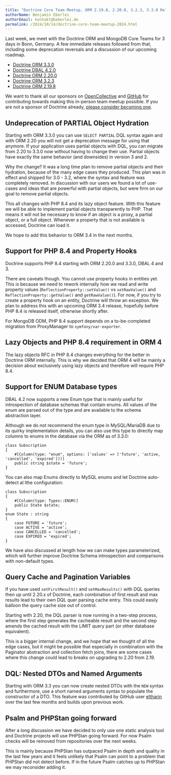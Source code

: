 ```yaml
---
title: "Doctrine Core Team Meetup, ORM 2.19.8, 2.20.0, 3.2.3, 3.3.0 Releases, DBAL 4.2.0"
authorName: Benjamin Eberlei
authorEmail: kontakt@beberlei.de
permalink: /2024/10/14/doctrine-core-team-meetup-2024.html
---
```


Last week, we meet with the Doctrine ORM and MongoDB Core Teams for 3 days in
Bonn, Germany. A few immediate releases followed from that, including some
deprecation reversals and a discussion of our upcoming roadmap.

* [Doctrine ORM 3.3.0](https://github.com/doctrine/orm/releases/tag/3.3.0)
* [Doctrine DBAL 4.2.0](https://github.com/doctrine/dbal/releases/tag/4.2.0)
* [Doctrine ORM 2.20.0](https://github.com/doctrine/orm/releases/tag/2.20.0)
* [Doctrine ORM 3.2.3](https://github.com/doctrine/orm/releases/tag/3.2.3)
* [Doctrine ORM 2.19.8](https://github.com/doctrine/orm/releases/tag/2.19.8)

We want to thank all our sponsors on
[OpenCollective](https://opencollective.com/doctrine) and
[GitHub](https://github.com/sponsors/doctrine) for contributing towards making
this in-person team meetup possible. If you are not a sponsor of Doctrine already,
[please consider becoming one](https://www.doctrine-project.org/sponsorship.html).

## Undeprecation of PARTIAL Object Hydration

Starting with ORM 3.3.0 you can use `SELECT PARTIAL` DQL syntax again and with
ORM 2.20 you will not get a deprecation message for using that anymore. If your
application uses partial objects with DQL, you can migrate from 2.20 to 3.3.0
now without having to change their use. Partial objects have exactly the same
behavior (and downsides) in version 3 and 2.

Why the change? It was a long time plan to remove partial objects and their
hydration, because of the many edge cases they produced. This plan was in
effect and shipped for 3.0 - 3.2, where the syntax and feature was completely
removed. In discussion with our users we found a lot of use-cases and ideas
that are powerful with partial objects, but were firm on our goal to remove
partial objects. 

This all changes with PHP 8.4 and its lazy object feature. With this feature we
will be able to implement partial objects transparently to PHP. That means it
will not be necessary to know if an object is a proxy, a partial object, or a
full object. Whenever a property that is not available is accessed, Doctrine
can load it.

We hope to add this behavior to ORM 3.4 in the next months.

## Support for PHP 8.4 and Property Hooks

Doctrine supports PHP 8.4 starting with ORM 2.20.0 and 3.3.0, DBAL 4 and 3.

There are caveats though. You cannot use property hooks in entities yet. This
is because we need to rework internally how we read and write property values
(`ReflectionProperty::setValue()` vs `setRawValue()` and `ReflectionProperty::getValue()`
and `getRawValue()`). For now, if you try to create a property hook on an entity,
Doctrine will throw an exception. We plan to address this with an upcoming ORM
3.4 release, hopefully before PHP 8.4 is released itself, otherwise shortly
after.

For MongoDB ODM, PHP 8.4 support depends on a to-be-completed migration from
ProxyManager to `symfony/var-exporter`. 

## Lazy Objects and PHP 8.4 requirement in ORM 4

The lazy objects RFC in PHP 8.4 changes everything for the better in Doctrine
ORM internally. This is why we decided that ORM 4 will be mainly a decision
about exclusively using lazy objects and therefore will require PHP 8.4.

## Support for ENUM Database types

DBAL 4.2 now supports a new Enum type that is mainly useful for introspection
of database schemas that contain enums. All values of the enum are parsed out
of the type and are available to the schema abstraction layer.

Although we do not recommend the enum type in MySQL/MariaDB due to its quirky
implementation details, you can also use this type to directly map columns to
enums in the database via the ORM as of 3.3.0:

```
class Subscription
{
    #[Column(type: "enum", options: ['values' => ['future', 'active, 'cancelled', 'expired']))]
    public string $state = 'future';
}
```

You can also map Enums directly to MySQL enums and let Doctrine auto-detect al lthe configuration:

```
class Subscription
{
	#[Column(type: Types::ENUM)]
    public State $state;
}
enum State : string
{
    case FUTURE = 'future';
    case ACTIVE = 'active';
	case CANCELLED = 'cancelled';
	case EXPIRED = 'expired';
}
```

We have also discussed at length how we can make types parameterized, which
will further improve Doctrine Schema introspection and comparisons with
non-default types.

## Query Cache and Pagination Variables

If you have used `setFirstResult()` and `setMaxResults()` with DQL queries then up
until 2.20.x of Doctrine, each combination of first result and max results lead
to their own DQL quer parsing cache entry. This could easily balloon the query
cache size out of control.

Starting with 2.20, the DQL parser is now running in a two-step process, where
the first step generates the cacheable result and the second step amends the
cached result with the LIMIT query part (or other database equivalent).

This is a bigger internal change, and we hope that we thought of all the edge
cases, but it might be possible that especially in combination with the
Paginator abstraction and collection fetch joins, there are some cases
where this change could lead to breaks on upgrading to 2.20 from 2.19.

## DQL: Nested DTOs and Named Arguments

Starting with ORM 3.3 you can now create nested DTOs with the `NEW` syntax and
furthermore, use a short named arguments syntax to populate the constructor of
a DTO. This feature was contributed by GitHub user
[eltharin](https://github.com/eltharin) over the last few months and builds
upon previous work.

## Psalm and PHPStan going forward

After a long discussion we have decided to only use one static analysis tool
and Doctrine projects will use PHPStan going forward. For now
Psalm checks will be removed from repositories over the next weeks.

This is mainly because PHPStan has outpaced Psalm in depth and quality in the
last few years and it feels unlikely that Psalm can point to a problem that
PHPStan did not detect before. If in the future Psalm catches up to PHPStan we
may reconsider adding it.
